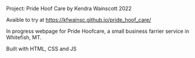 Project: Pride Hoof Care
by Kendra Wainscott 2022

Avaible to try at https://kfwainsc.github.io/pride_hoof_care/

In progress webpage for Pride Hoofcare, a small business farrier service in Whitefish, MT.

Built with HTML, CSS and JS
